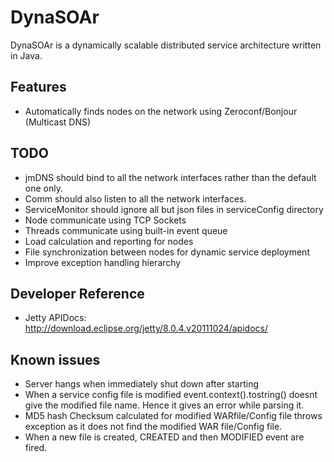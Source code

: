 ﻿# DynaSOAr

DynaSOAr is a dynamically scalable distributed service architecture written in Java.

## Features
* Automatically finds nodes on the network using Zeroconf/Bonjour (Multicast DNS)

## TODO
* jmDNS should bind to all the network interfaces rather than the default one only.
* Comm should also listen to all the network interfaces.
* ServiceMonitor should ignore all but json files in serviceConfig directory
* Node communicate using TCP Sockets
* Threads communicate using built-in event queue
* Load calculation and reporting for nodes
* File synchronization between nodes for dynamic service deployment
* Improve exception handling hierarchy

## Developer Reference
* Jetty APIDocs:	http://download.eclipse.org/jetty/8.0.4.v20111024/apidocs/

## Known issues
* Server hangs when immediately shut down after starting
* When a service config file is modified event.context().tostring() doesnt give the modified file name. Hence it gives an error while parsing it.
* MD5 hash Checksum calculated for modified WARfile/Config file throws exception as it does not find the modified WAR file/Config file.
* When a new file is created, CREATED and then MODIFIED event are fired.
